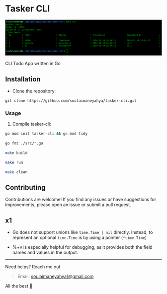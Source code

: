 # Tasker CLI

<img src="./imgs/1.png" alt="cli-img" />

CLI Todo App written in Go

## Installation

- Clone the repository:

```shell
git clone https://github.com/soulaimaneyahya/tasker-cli.git
```

### Usage

1. Compile tasker-cli:

```sh
go mod init tasker-cli && go mod tidy
```

```sh
go fmt ./src/*.go
```

```sh
make build
```

```sh
make run
```

```sh
make clean
```

## Contributing

Contributions are welcome! If you find any issues or have suggestions for improvements, please open an issue or submit a pull request.

## x1

- Go does not support unions like `time.Time | nil` directly. Instead, to represent an optional `time.Time` is by using a pointer (`*time.Time`)

- %+v is especially helpful for debugging, as it provides both the field names and values in the output.

----- 
Need helps? Reach me out

> Email: soulaimaneyahya1@gmail.com

All the best :beer:

